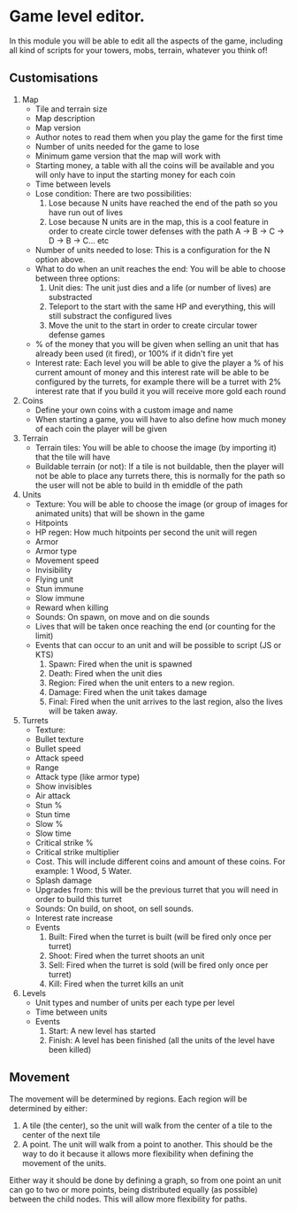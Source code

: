 # Game level editor.

In this module you will be able to edit all the aspects of the game, including all kind of scripts for your towers, mobs, terrain, whatever you think of!

## Customisations
1. Map
    * Tile and terrain size
    * Map description
    * Map version
    * Author notes to read them when you play the game for the first time
    * Number of units needed for the game to lose
    * Minimum game version that the map will work with
    * Starting money, a table with all the coins will be available and you will only have to input the starting money for each coin
    * Time between levels
    * Lose condition: There are two possibilities:
        1. Lose because N units have reached the end of the path so you have run out of lives
        2. Lose because N units are in the map, this is a cool feature in order to create circle tower defenses with the path A -> B -> C -> D -> B -> C... etc
    * Number of units needed to lose: This is a configuration for the N option above.
    * What to do when an unit reaches the end: You will be able to choose between three options:
        1. Unit dies: The unit just dies and a life (or number of lives) are substracted
        2. Teleport to the start with the same HP and everything, this will still substract the configured lives
        3. Move the unit to the start in order to create circular tower defense games
    * % of the money that you will be given when selling an unit that has already been used (it fired), or 100% if it didn't fire yet
    * Interest rate: Each level you will be able to give the player a % of his current amount of money and this interest rate will be able to be configured by the turrets, for example there will be a turret with 2% interest rate that if you build it you will receive more gold each round
1. Coins
    * Define your own coins with a custom image and name
    * When starting a game, you will have to also define how much money of each coin the player will be given
1. Terrain
    * Terrain tiles: You will be able to choose the image (by importing it) that the tile will have
    * Buildable terrain (or not): If a tile is not buildable, then the player will not be able to place any turrets there, this is normally for the path so the user will not be able to build in th emiddle of the path
1. Units
    * Texture: You will be able to choose the image (or group of images for animated units) that will be shown in the game
    * Hitpoints
    * HP regen: How much hitpoints per second the unit will regen
    * Armor
    * Armor type
    * Movement speed
    * Invisibility
    * Flying unit
    * Stun immune
    * Slow immune
    * Reward when killing
    * Sounds: On spawn, on move and on die sounds
    * Lives that will be taken once reaching the end (or counting for the limit)
    * Events that can occur to an unit and will be possible to script (JS or KTS)
        1. Spawn: Fired when the unit is spawned
        1. Death: Fired when the unit dies 
        1. Region: Fired when the unit enters to a new region.
        1. Damage: Fired when the unit takes damage
        1. Final: Fired when the unit arrives to the last region, also the lives will be taken away.
1. Turrets
    * Texture:
    * Bullet texture
    * Bullet speed
    * Attack speed
    * Range
    * Attack type (like armor type)
    * Show invisibles
    * Air attack
    * Stun %
    * Stun time
    * Slow %
    * Slow time
    * Critical strike %
    * Critical strike multiplier
    * Cost. This will include different coins and amount of these coins. For example: 1 Wood, 5 Water.
    * Splash damage
    * Upgrades from: this will be the previous turret that you will need in order to build this turret
    * Sounds: On build, on shoot, on sell sounds.
    * Interest rate increase
    * Events
        1. Built: Fired when the turret is built (will be fired only once per turret)
        1. Shoot: Fired when the turret shoots an unit
        1. Sell: Fired when the turret is sold (will be fired only once per turret)
        1. Kill: Fired when the turret kills an unit
1. Levels
    * Unit types and number of units per each type per level
    * Time between units
    * Events
        1. Start: A new level has started
        1. Finish: A level has been finished (all the units of the level have been killed)
    
## Movement
The movement will be determined by regions. Each region will be determined by either:
1. A tile (the center), so the unit will walk from the center of a tile to the center of the next tile
1. A point. The unit will walk from a point to another. This should be the way to do it because it allows more flexibility when defining the movement of the units.

Either way it should be done by defining a graph, so from one point an unit can go to two or more points, being distributed equally (as possible) between the child nodes. This will allow more flexibility for paths.
